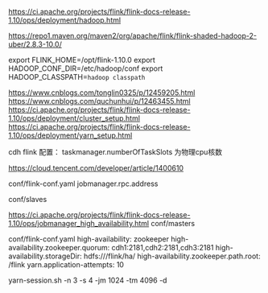 

https://ci.apache.org/projects/flink/flink-docs-release-1.10/ops/deployment/hadoop.html

https://repo1.maven.org/maven2/org/apache/flink/flink-shaded-hadoop-2-uber/2.8.3-10.0/


export FLINK_HOME=/opt/flink-1.10.0
export HADOOP_CONF_DIR=/etc/hadoop/conf
export HADOOP_CLASSPATH=`hadoop classpath`




https://www.cnblogs.com/tonglin0325/p/12459205.html
https://www.cnblogs.com/quchunhui/p/12463455.html
https://ci.apache.org/projects/flink/flink-docs-release-1.10/ops/deployment/cluster_setup.html
https://ci.apache.org/projects/flink/flink-docs-release-1.10/ops/deployment/yarn_setup.html



cdh flink 配置：
taskmanager.numberOfTaskSlots   为物理cpu核数


https://cloud.tencent.com/developer/article/1400610

conf/flink-conf.yaml
jobmanager.rpc.address


conf/slaves


https://ci.apache.org/projects/flink/flink-docs-release-1.10/ops/jobmanager_high_availability.html
conf/masters

conf/flink-conf.yaml
high-availability: zookeeper
high-availability.zookeeper.quorum: cdh1:2181,cdh2:2181,cdh3:2181
high-availability.storageDir: hdfs:///flink/ha/
high-availability.zookeeper.path.root: /flink
yarn.application-attempts: 10



yarn-session.sh -n 3 -s 4 -jm 1024 -tm 4096 -d



